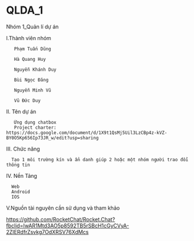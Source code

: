 # QLDA_1
Nhóm 1_Quản lí dự án 

I.Thành viên nhóm 

       Phạm Tuấn Dũng 

       Hà Quang Huy 

       Nguyễn Khánh Duy 

       Bùi Ngọc Đăng 

       Nguyễn Minh Vũ 

       Vũ Đức Duy 

II. Tên dự án 

       Ứng dụng chatbox
       Project charter: https://docs.google.com/document/d/1X9t1QsMj5Uil3LzCBp4z-kVZ-BY0O5Kp656Ip73JR_w/edit?usp=sharing

III. Chức năng

      Tạo 1 môi trường kín và ẩn danh giúp 2 hoặc một nhóm người trao đổi thông tin

IV. Nền Tảng

      Web
      Android
      IOS

V.Nguồn tài nguyên cần sử dụng và tham khảo 

https://github.com/RocketChat/Rocket.Chat?fbclid=IwAR1Mtd3AO5p8592TB5rSBcH1cGyCVyA-2ZIERdfrZsvkg7OdXRSV76XdMcs
